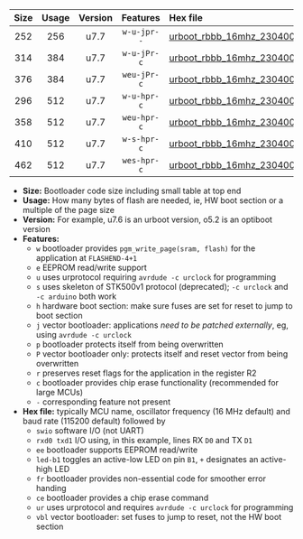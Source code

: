 |Size|Usage|Version|Features|Hex file|
|:-:|:-:|:-:|:-:|:--|
|252|256|u7.7|`w-u-jpr--`|[urboot_rbbb_16mhz_230400bps_swio_rxd0_txd1_led+b5_ur_vbl.hex](https://raw.githubusercontent.com/stefanrueger/urboot.hex/main/boards/rbbb/fcpu_16mhz/230400_bps/urboot_rbbb_16mhz_230400bps_swio_rxd0_txd1_led+b5_ur_vbl.hex)|
|314|384|u7.7|`w-u-jPr-c`|[urboot_rbbb_16mhz_230400bps_swio_rxd0_txd1_led+b5_fr_ce_ur_vbl.hex](https://raw.githubusercontent.com/stefanrueger/urboot.hex/main/boards/rbbb/fcpu_16mhz/230400_bps/urboot_rbbb_16mhz_230400bps_swio_rxd0_txd1_led+b5_fr_ce_ur_vbl.hex)|
|376|384|u7.7|`weu-jPr-c`|[urboot_rbbb_16mhz_230400bps_swio_rxd0_txd1_ee_led+b5_fr_ce_ur_vbl.hex](https://raw.githubusercontent.com/stefanrueger/urboot.hex/main/boards/rbbb/fcpu_16mhz/230400_bps/urboot_rbbb_16mhz_230400bps_swio_rxd0_txd1_ee_led+b5_fr_ce_ur_vbl.hex)|
|296|512|u7.7|`w-u-hpr-c`|[urboot_rbbb_16mhz_230400bps_swio_rxd0_txd1_led+b5_fr_ce_ur.hex](https://raw.githubusercontent.com/stefanrueger/urboot.hex/main/boards/rbbb/fcpu_16mhz/230400_bps/urboot_rbbb_16mhz_230400bps_swio_rxd0_txd1_led+b5_fr_ce_ur.hex)|
|358|512|u7.7|`weu-hpr-c`|[urboot_rbbb_16mhz_230400bps_swio_rxd0_txd1_ee_led+b5_fr_ce_ur.hex](https://raw.githubusercontent.com/stefanrueger/urboot.hex/main/boards/rbbb/fcpu_16mhz/230400_bps/urboot_rbbb_16mhz_230400bps_swio_rxd0_txd1_ee_led+b5_fr_ce_ur.hex)|
|410|512|u7.7|`w-s-hpr-c`|[urboot_rbbb_16mhz_230400bps_swio_rxd0_txd1_led+b5_fr_ce.hex](https://raw.githubusercontent.com/stefanrueger/urboot.hex/main/boards/rbbb/fcpu_16mhz/230400_bps/urboot_rbbb_16mhz_230400bps_swio_rxd0_txd1_led+b5_fr_ce.hex)|
|462|512|u7.7|`wes-hpr-c`|[urboot_rbbb_16mhz_230400bps_swio_rxd0_txd1_ee_led+b5_fr_ce.hex](https://raw.githubusercontent.com/stefanrueger/urboot.hex/main/boards/rbbb/fcpu_16mhz/230400_bps/urboot_rbbb_16mhz_230400bps_swio_rxd0_txd1_ee_led+b5_fr_ce.hex)|

- **Size:** Bootloader code size including small table at top end
- **Usage:** How many bytes of flash are needed, ie, HW boot section or a multiple of the page size
- **Version:** For example, u7.6 is an urboot version, o5.2 is an optiboot version
- **Features:**
  + `w` bootloader provides `pgm_write_page(sram, flash)` for the application at `FLASHEND-4+1`
  + `e` EEPROM read/write support
  + `u` uses urprotocol requiring `avrdude -c urclock` for programming
  + `s` uses skeleton of STK500v1 protocol (deprecated); `-c urclock` and `-c arduino` both work
  + `h` hardware boot section: make sure fuses are set for reset to jump to boot section
  + `j` vector bootloader: applications *need to be patched externally*, eg, using `avrdude -c urclock`
  + `p` bootloader protects itself from being overwritten
  + `P` vector bootloader only: protects itself and reset vector from being overwritten
  + `r` preserves reset flags for the application in the register R2
  + `c` bootloader provides chip erase functionality (recommended for large MCUs)
  + `-` corresponding feature not present
- **Hex file:** typically MCU name, oscillator frequency (16 MHz default) and baud rate (115200 default) followed by
  + `swio` software I/O (not UART)
  + `rxd0 txd1` I/O using, in this example, lines RX `D0` and TX `D1`
  + `ee` bootloader supports EEPROM read/write
  + `led-b1` toggles an active-low LED on pin `B1`, `+` designates an active-high LED
  + `fr` bootloader provides non-essential code for smoother error handing
  + `ce` bootloader provides a chip erase command
  + `ur` uses urprotocol and requires `avrdude -c urclock` for programming
  + `vbl` vector bootloader: set fuses to jump to reset, not the HW boot section
